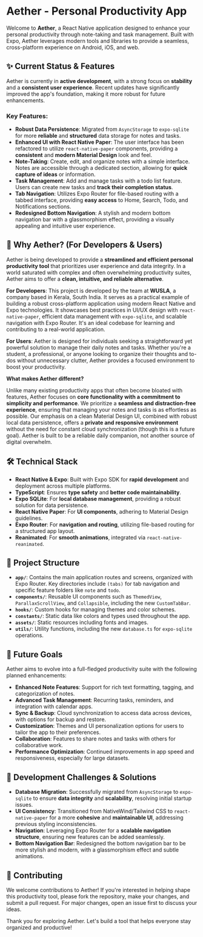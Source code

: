 # Aether - Personal Productivity App

Welcome to **Aether**, a React Native application designed to enhance your personal productivity through note-taking and task management. Built with Expo, Aether leverages modern tools and libraries to provide a seamless, cross-platform experience on Android, iOS, and web.

## ✨ Current Status & Features

Aether is currently in **active development**, with a strong focus on **stability** and a **consistent user experience**. Recent updates have significantly improved the app's foundation, making it more robust for future enhancements.

### Key Features:

-   **Robust Data Persistence**: Migrated from `AsyncStorage` to `expo-sqlite` for more **reliable** and **structured** data storage for notes and tasks.
-   **Enhanced UI with React Native Paper**: The user interface has been refactored to utilize `react-native-paper` components, providing a **consistent** and **modern Material Design** look and feel.
-   **Note-Taking**: Create, edit, and organize notes with a simple interface. Notes are accessible through a dedicated section, allowing for **quick capture of ideas** or information.
-   **Task Management**: Add and manage tasks with a todo list feature. Users can create new tasks and **track their completion status**.
-   **Tab Navigation**: Utilizes Expo Router for file-based routing with a tabbed interface, providing **easy access** to Home, Search, Todo, and Notifications sections.
-   **Redesigned Bottom Navigation**: A stylish and modern bottom navigation bar with a glassmorphism effect, providing a visually appealing and intuitive user experience.

## 🎯 Why Aether? (For Developers & Users)

Aether is being developed to provide a **streamlined and efficient personal productivity tool** that prioritizes user experience and data integrity. In a world saturated with complex and often overwhelming productivity suites, Aether aims to offer a **clean, intuitive, and reliable alternative**.

**For Developers**: This project is developed by the team at **WUSLA**, a company based in Kerala, South India. It serves as a practical example of building a robust cross-platform application using modern React Native and Expo technologies. It showcases best practices in UI/UX design with `react-native-paper`, efficient data management with `expo-sqlite`, and scalable navigation with Expo Router. It's an ideal codebase for learning and contributing to a real-world application.

**For Users**: Aether is designed for individuals seeking a straightforward yet powerful solution to manage their daily notes and tasks. Whether you're a student, a professional, or anyone looking to organize their thoughts and to-dos without unnecessary clutter, Aether provides a focused environment to boost your productivity.

**What makes Aether different?**

Unlike many existing productivity apps that often become bloated with features, Aether focuses on **core functionality with a commitment to simplicity and performance**. We prioritize a **seamless and distraction-free experience**, ensuring that managing your notes and tasks is as effortless as possible. Our emphasis on a clean Material Design UI, combined with robust local data persistence, offers a **private and responsive environment** without the need for constant cloud synchronization (though this is a future goal). Aether is built to be a reliable daily companion, not another source of digital overwhelm.

## 🛠️ Technical Stack

-   **React Native & Expo**: Built with Expo SDK for **rapid development** and deployment across multiple platforms.
-   **TypeScript**: Ensures **type safety** and **better code maintainability**.
-   **Expo SQLite**: For **local database management**, providing a robust solution for data persistence.
-   **React Native Paper**: For **UI components**, adhering to Material Design guidelines.
-   **Expo Router**: For **navigation and routing**, utilizing file-based routing for a structured app layout.
-   **Reanimated**: For **smooth animations**, integrated via `react-native-reanimated`.

## 📂 Project Structure

-   **`app/`**: Contains the main application routes and screens, organized with Expo Router. Key directories include `(tabs)` for tab navigation and specific feature folders like `note` and `todo`.
-   **`components/`**: Reusable UI components such as `ThemedView`, `ParallaxScrollView`, and `Collapsible`, including the new `CustomTabBar`.
-   **`hooks/`**: Custom hooks for managing themes and color schemes.
-   **`constants/`**: Static data like colors and types used throughout the app.
-   **`assets/`**: Static resources including fonts and images.
-   **`utils/`**: Utility functions, including the new `database.ts` for `expo-sqlite` operations.

## 🚀 Future Goals

Aether aims to evolve into a full-fledged productivity suite with the following planned enhancements:

-   **Enhanced Note Features**: Support for rich text formatting, tagging, and categorization of notes.
-   **Advanced Task Management**: Recurring tasks, reminders, and integration with calendar apps.
-   **Sync & Backup**: Cloud synchronization to access data across devices, with options for backup and restore.
-   **Customization**: Themes and UI personalization options for users to tailor the app to their preferences.
-   **Collaboration**: Features to share notes and tasks with others for collaborative work.
-   **Performance Optimization**: Continued improvements in app speed and responsiveness, especially for large datasets.

## 🚧 Development Challenges & Solutions

-   **Database Migration**: Successfully migrated from `AsyncStorage` to `expo-sqlite` to ensure **data integrity** and **scalability**, resolving initial startup issues.
-   **UI Consistency**: Transitioned from NativeWind/Tailwind CSS to `react-native-paper` for a more **cohesive** and **maintainable UI**, addressing previous styling inconsistencies.
-   **Navigation**: Leveraging Expo Router for a **scalable navigation structure**, ensuring new features can be added seamlessly.
-   **Bottom Navigation Bar**: Redesigned the bottom navigation bar to be more stylish and modern, with a glassmorphism effect and subtle animations.

## 🤝 Contributing

We welcome contributions to Aether! If you're interested in helping shape this productivity tool, please fork the repository, make your changes, and submit a pull request. For major changes, open an issue first to discuss your ideas.

Thank you for exploring Aether. Let's build a tool that helps everyone stay organized and productive!
